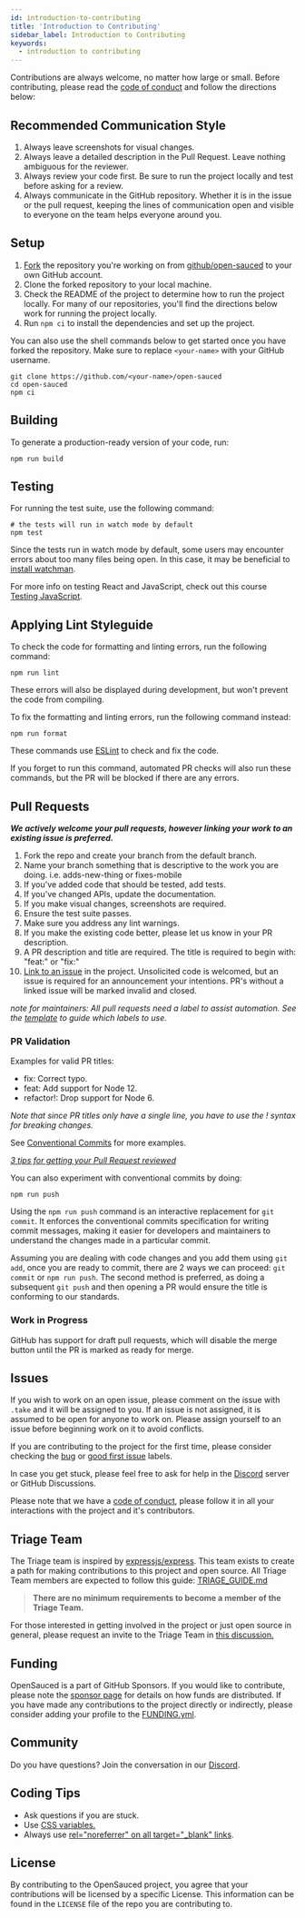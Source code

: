 ```yaml
---
id: introduction-to-contributing
title: 'Introduction to Contributing'
sidebar_label: Introduction to Contributing
keywords:
  - introduction to contributing
---
```


Contributions are always welcome, no matter how large or small. Before contributing,
please read the [code of conduct](./code-of-conduct.md) and follow the directions below:

## Recommended Communication Style

1. Always leave screenshots for visual changes.
2. Always leave a detailed description in the Pull Request. Leave nothing ambiguous for the reviewer.
3. Always review your code first. Be sure to run the project locally and test before asking for a review.
4. Always communicate in the GitHub repository. Whether it is in the issue or the pull request, keeping the lines of communication open and visible to everyone on the team helps everyone around you.

## Setup

1. [Fork](https://docs.github.com/en/get-started/quickstart/fork-a-repo) the repository you're working on from [github/open-sauced](https://github.com/open-sauced) to your own GitHub account.
2. Clone the forked repository to your local machine.
3. Check the README of the project to determine how to run the project locally. For many of our repositories, you'll find the directions below work for running the project locally.
4. Run `npm ci` to install the dependencies and set up the project.

You can also use the shell commands below to get started once you have forked the repository.
Make sure to replace `<your-name>` with your GitHub username.

```shell
git clone https://github.com/<your-name>/open-sauced
cd open-sauced
npm ci
```

## Building

To generate a production-ready version of your code, run:

```shell
npm run build
```

## Testing

For running the test suite, use the following command:

```shell
# the tests will run in watch mode by default
npm test
```

Since the tests run in watch mode by default, some users may encounter errors about too many files being open. In this case, it may be beneficial to [install watchman](https://facebook.github.io/watchman/docs/install.html).

For more info on testing React and JavaScript, check out this course [Testing JavaScript](https://testingjavascript.com/).

## Applying Lint Styleguide

To check the code for formatting and linting errors, run the following command:

```shell
npm run lint
```

These errors will also be displayed during development, but won't prevent the code from compiling.

To fix the formatting and linting errors, run the following command instead:

```shell
npm run format
```

These commands use [ESLint](https://eslint.org/) to check and fix the code.

If you forget to run this command, automated PR checks will also run these commands, but the PR will be blocked if there are any errors.

## Pull Requests

**_We actively welcome your pull requests, however linking your work to an existing issue is preferred._**

1. Fork the repo and create your branch from the default branch.
2. Name your branch something that is descriptive to the work you are doing. i.e. adds-new-thing or fixes-mobile
3. If you've added code that should be tested, add tests.
4. If you've changed APIs, update the documentation.
5. If you make visual changes, screenshots are required.
6. Ensure the test suite passes.
7. Make sure you address any lint warnings.
8. If you make the existing code better, please let us know in your PR description.
9. A PR description and title are required. The title is required to begin with: "feat:" or "fix:"
10. [Link to an issue](https://help.github.com/en/github/writing-on-github/autolinked-references-and-urls) in the project. Unsolicited code is welcomed, but an issue is required for an announcement your intentions. PR's without a linked issue will be marked invalid and closed.

_note for maintainers: All pull requests need a label to assist automation. See the [template](https://github.com/open-sauced/open-sauced/blob/HEAD/.github/release-drafter.yml) to guide which labels to use._

### PR Validation

Examples for valid PR titles:

- fix: Correct typo.
- feat: Add support for Node 12.
- refactor!: Drop support for Node 6.

_Note that since PR titles only have a single line, you have to use the ! syntax for breaking changes._

See [Conventional Commits](https://www.conventionalcommits.org/en/v1.0.0/) for more examples.

_[3 tips for getting your Pull Request reviewed](https://youtu.be/cuMeC-eZJJ4)_

You can also experiment with conventional commits by doing:

```shell
npm run push
```

Using the `npm run push` command is an interactive replacement for `git commit`. It enforces the conventional commits specification for writing commit messages, making it easier for developers and maintainers to understand the changes made in a particular commit.

Assuming you are dealing with code changes and you add them using `git add`, once you are ready to commit, there are 2 ways we can proceed: `git commit` or `npm run push`. The second method is preferred, as doing a subsequent `git push` and then opening a PR would ensure the title is conforming to our standards.

### Work in Progress

GitHub has support for draft pull requests, which will disable the merge button until the PR is marked as ready for merge.

## Issues

If you wish to work on an open issue, please comment on the issue with `.take` and it will be assigned to you. If an issue is not assigned, it is assumed to be open for anyone to work on. Please assign yourself to an issue before beginning work on it to avoid conflicts.

If you are contributing to the project for the first time, please consider checking the [bug](https://github.com/open-sauced/hot/issues?q=is%3Aissue+is%3Aopen+label%3A%22%F0%9F%90%9B+bug%22) or [good first issue](https://github.com/open-sauced/hot/issues?q=is%3Aissue+is%3Aopen+label%3A%22good+first+issue%22) labels.

In case you get stuck, please feel free to ask for help in the [Discord](https://discord.gg/U2peSNf23P) server or GitHub Discussions.

Please note that we have a [code of conduct](./code-of-conduct.md), please follow it in all your interactions with the project and it's contributors.

## Triage Team

The Triage team is inspired by [expressjs/express](https://github.com/expressjs/express/blob/HEAD/Triager-Guide.md). This team exists to create a path for making contributions to this project and open source. All Triage Team members are expected to follow this guide: [TRIAGE_GUIDE.md](./triage-guide.md)

> **There are no minimum requirements to become a member of the Triage Team.**

For those interested in getting involved in the project or just open source in general, please request an invite to the Triage Team in [this discussion.](https://github.com/open-sauced/open-sauced/discussions/638)

## Funding

OpenSauced is a part of GitHub Sponsors. If you would like to contribute, please note the [sponsor page](https://github.com/sponsors/open-sauced) for details on how funds are distributed. If you have made any contributions to the project directly or indirectly, please consider adding your profile to the [FUNDING.yml](https://github.com/open-sauced/.github/blob/main/FUNDING.yml).

## Community

Do you have questions? Join the conversation in our [Discord](https://discord.gg/U2peSNf23P).

## Coding Tips

- Ask questions if you are stuck.
- Use [CSS variables.](https://developer.mozilla.org/en-US/docs/Web/CSS/Using_CSS_custom_properties)
- Always use [rel="noreferrer" on all target="\_blank" links](https://web.dev/external-anchors-use-rel-noopener/).

## License

By contributing to the OpenSauced project, you agree that your contributions will be licensed
by a specific License. This information can be found in the `LICENSE` file of the repo you are contributing to.
